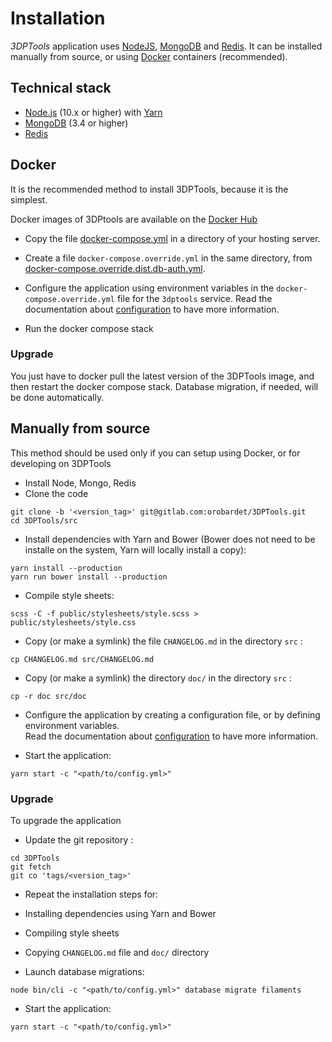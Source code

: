 # Installation

*3DPTools* application uses [NodeJS](https://nodejs.org), [MongoDB](https://www.mongodb.com/) and [Redis](https://redis.io/). 
It can be installed manually from source, or using [Docker](https://www.docker.com/) containers (recommended).

## Technical stack

- [Node.js](https://nodejs.org/) (10.x or higher) with [Yarn](https://yarnpkg.com)
- [MongoDB](https://www.mongodb.com/) (3.4 or higher)
- [Redis](https://redis.io/)

## Docker

It is the recommended method to install 3DPTools, because it is the simplest.

Docker images of 3DPtools are available on the [Docker Hub](https://hub.docker.com/r/orobardet/3dptools/) 

- Copy the file [docker-compose.yml](docker-compose.yml) in a directory of your hosting server. 

- Create a file `docker-compose.override.yml` in the same directory, from [docker-compose.override.dist.db-auth.yml](docker-compose.override.dist.db-auth.yml).  

- Configure the application using environment variables in the `docker-compose.override.yml` file for the `3dptools` service. 
  Read the documentation about [configuration](doc/en/configuration) to have more information.

- Run the docker compose stack

### Upgrade

You just have to docker pull the latest version of the 3DPTools image, and then restart the docker compose stack.
Database migration, if needed, will be done automatically. 

## Manually from source

This method should be used only if you can setup using Docker, or for developing on 3DPTools

- Install Node, Mongo, Redis
- Clone the code

```shell
git clone -b '<version_tag>' git@gitlab.com:orobardet/3DPTools.git
cd 3DPTools/src
```

- Install dependencies with Yarn and Bower (Bower does not need to be installe on the system, Yarn will locally install a copy):

```shell
yarn install --production
yarn run bower install --production
```

- Compile style sheets:

```shell
scss -C -f public/stylesheets/style.scss > public/stylesheets/style.css
```

- Copy (or make a symlink) the file `CHANGELOG.md` in the directory `src` :

```shell
cp CHANGELOG.md src/CHANGELOG.md
```

- Copy (or make a symlink) the directory `doc/` in the directory `src` : 

```shell
cp -r doc src/doc
```

- Configure the application by creating a configuration file, or by defining environment variables.    
  Read the documentation about [configuration](doc/en/configuration) to have more information.

- Start the application:

```shell
yarn start -c "<path/to/config.yml>" 
```

### Upgrade

To upgrade the application

- Update the git repository :

```shell
cd 3DPTools
git fetch
git co 'tags/<version_tag>'
```

- Repeat the installation steps for:
 - Installing dependencies using Yarn and Bower
 - Compiling style sheets
 - Copying `CHANGELOG.md` file and `doc/` directory

- Launch database migrations: 

```shell
node bin/cli -c "<path/to/config.yml>" database migrate filaments
```

- Start the application:

```shell
yarn start -c "<path/to/config.yml>" 
```